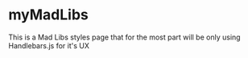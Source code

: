# myMadLibs
This is a Mad Libs styles page that for the most part will be only using Handlebars.js for it's UX
